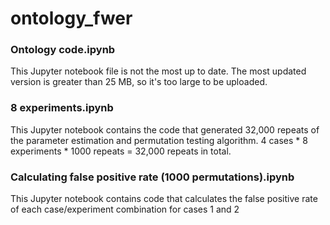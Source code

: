 # ontology_fwer

### Ontology code.ipynb
This Jupyter notebook file is not the most up to date. The most updated version is greater than 25 MB, so it's too large to be uploaded.

### 8 experiments.ipynb
This Jupyter notebook contains the code that generated 32,000 repeats of the parameter estimation and permutation testing algorithm. 4 cases * 8 experiments * 1000 repeats = 32,000 repeats in total.

### Calculating false positive rate (1000 permutations).ipynb
This Jupyter notebook contains code that calculates the false positive rate of each case/experiment combination for cases 1 and 2 
